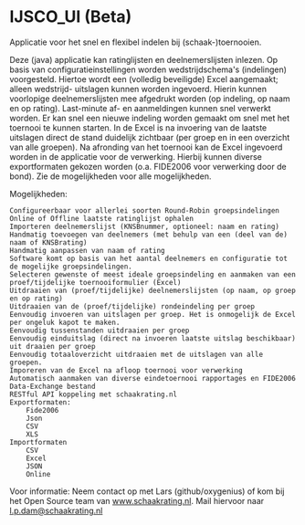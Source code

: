# IJSCO_UI (Beta)
Applicatie voor het snel en flexibel indelen bij (schaak-)toernooien.

Deze (java) applicatie kan ratinglijsten en deelnemerslijsten inlezen. Op basis van configuratieinstellingen worden
wedstrijdschema's (indelingen) voorgesteld. Hiertoe wordt een (volledig beveiligde) Excel aangemaakt; alleen wedstrijd-
uitslagen kunnen worden ingevoerd. Hierin kunnen voorlopige deelnemerslijsten mee afgedrukt worden (op indeling, op
naam en op rating). Last-minute af- en aanmeldingen kunnen snel verwerkt worden. Er kan snel een nieuwe indeling
worden gemaakt om snel met het toernooi te kunnen starten. In de Excel is na invoering van de laatste uitslagen direct
de stand duidelijk zichtbaar (per groep en in een overzicht van alle groepen). Na afronding van het toernooi kan de Excel
ingevoerd worden in de applicatie voor de verwerking. Hierbij kunnen diverse exportformaten gekozen worden (o.a. FIDE2006
voor verwerking door de bond). Zie de mogelijkheden voor alle mogelijkheden.

Mogelijkheden:

    Configureerbaar voor allerlei soorten Round-Robin groepsindelingen
    Online of Offline laatste ratinglijst ophalen
    Importeren deelnemerslijst (KNSBnummer, optioneel: naam en rating)
    Handmatig toevoegen van deelnemers (met behulp van een (deel van de) naam of KNSBrating)
    Handmatig aanpassen van naam of rating
    Software komt op basis van het aantal deelnemers en configuratie tot de mogelijke groepsindelingen.
    Selecteren gewenste of meest ideale groepsindeling en aanmaken van een proef/tijdelijke toernooiformulier (Excel)
    Uitdraaien van (proef/tijdelijke) deelnemerslijsten (op naam, op groep en op rating)
    Uitdraaien van de (proef/tijdelijke) rondeindeling per groep
    Eenvoudig invoeren van uitslagen per groep. Het is onmogelijk de Excel per ongeluk kapot te maken.
    Eenvoudig tussenstanden uitdraaien per groep
    Eenvoudig einduitslag (direct na invoeren laatste uitslag beschikbaar) uit draaien per groep
    Eenvoudig totaaloverzicht uitdraaien met de uitslagen van alle groepen.
    Imporeren van de Excel na afloop toernooi voor verwerking
    Automatisch aanmaken van diverse eindetoernooi rapportages en FIDE2006 Data-Exchange bestand
    RESTful API koppeling met schaakrating.nl
    Exportformaten:
        Fide2006
        Json
        CSV
        XLS
    Importformaten
        CSV
        Excel
        JSON
        Online

Voor informatie: Neem contact op met Lars (github/oxygenius) of kom bij het Open Source team van www.schaakrating.nl. Mail hiervoor naar l.p.dam@schaakrating.nl
